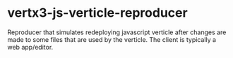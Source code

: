 # vertx3-js-verticle-reproducer
Reproducer that simulates redeploying javascript verticle after changes are made to some files that are used by the verticle. The client is typically a web app/editor.
